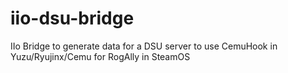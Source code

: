 # iio-dsu-bridge
IIo Bridge to generate data for a DSU server to use CemuHook in Yuzu/Ryujinx/Cemu for RogAlly in SteamOS
